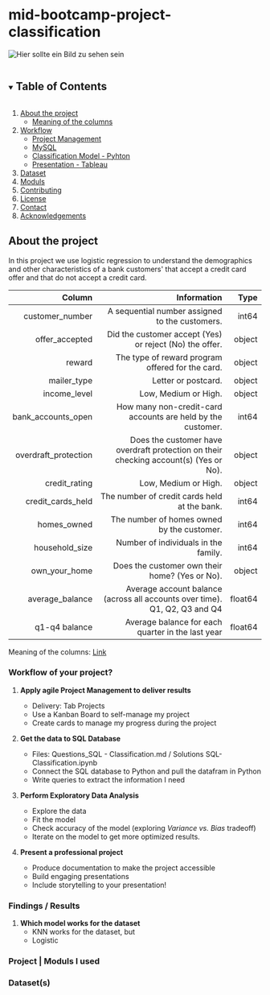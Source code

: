 # mid-bootcamp-project-classification


![Hier sollte ein Bild zu sehen sein](https://st2.depositphotos.com/2704315/7774/v/600/depositphotos_77740328-stock-illustration-hand-holding-credit-card-vector.jpg)


<!-- TABLE OF CONTENTS -->
<details open="open">
  <summary><h2 style="display: inline-block">Table of Contents</h2></summary>
  <ol>
    <li>
      <a href="#about-the-project">About the project</a>
      <ul>
        <li><a href="#built-with">Meaning of the columns</a></li>
      </ul>
    </li>
    <li>
      <a href="#getting-started">Workflow</a>
      <ul>
        <li><a href="#prerequisites">Project Management</a></li>
        <li><a href="#installation">MySQL</a></li>
        <li><a href="#installation">Classification Model - Pyhton</a></li>
        <li><a href="#installation">Presentation - Tableau</a></li>
      </ul>
    </li>
    <li><a href="#usage">Dataset</a></li>
    <li><a href="#roadmap">Moduls</a></li>
    <li><a href="#contributing">Contributing</a></li>
    <li><a href="#license">License</a></li>
    <li><a href="#contact">Contact</a></li>
    <li><a href="#acknowledgements">Acknowledgements</a></li>
  </ol>
</details>


## About the project
In this project we use logistic regression to understand the demographics and other characteristics of a bank customers' that accept a credit card offer and that do not accept a credit card.


|               Column |                                                                          Information  | Type     |
|---------------------:|--------------------------------------------------------------------------------------:|---------:|
|      customer_number |                                        A sequential number assigned to the customers. |    int64 |
|       offer_accepted |                               Did the customer accept (Yes) or reject (No) the offer. |   object |
|               reward |                                      The type of reward program offered for the card. |   object |
|          mailer_type |                                                                   Letter or postcard. |   object |
|         income_level |                                                                  Low, Medium or High. |   object |
|   bank_accounts_open |                           How many non-credit-card accounts are held by the customer. |    int64 |
| overdraft_protection | Does the customer have overdraft protection on their checking account(s) (Yes or No). |   object |
|        credit_rating |                                                                  Low, Medium or High. |   object |
|    credit_cards_held |                                          The number of credit cards held at the bank. |    int64 |
|          homes_owned |                                            The number of homes owned by the customer. |    int64 |
|       household_size |                                                  Number of individuals in the family. |    int64 |
|        own_your_home |                                        Does the customer own their home? (Yes or No). |   object |
|      average_balance |            Average account balance (across all accounts over time). Q1, Q2, Q3 and Q4 |  float64 |
|        q1-q4 balance |                                     Average balance for each quarter in the last year |  float64 |

Meaning of the columns: [Link](https://github.com/Ironhack-Data-0621-Remote/mid-bootcamp-project/blob/master/classification/project_details_classification.md)



### Workflow of your project?


1. **Apply agile Project Management to deliver results**
    - Delivery: Tab Projects 
    - Use a Kanban Board to self-manage my project
    - Create cards to manage my progress during the project 

2. **Get the data to SQL Database**
    - Files: Questions_SQL - Classification.md / Solutions SQL- Classification.ipynb
    - Connect the SQL database to Python and pull the datafram in Python
    - Write queries to extract the information I need

  
3.  **Perform Exploratory Data Analysis** 
    - Explore the data 
    - Fit the model
    - Check accuracy of the model (exploring *Variance vs. Bias* tradeoff)
    - Iterate on the model to get more optimized results.
  
4. **Present a professional project** 
    - Produce documentation to make the project accessible
    - Build engaging presentations
    - Include storytelling to your presentation!

### Findings / Results 

1. **Which model works for the dataset**
    - KNN works for the dataset, but 
    - Logistic 

### Project | Moduls I used 

### Dataset(s) 
